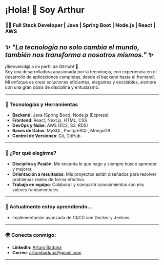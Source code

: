 # ¡Hola! 👋 Soy Arthur

### 👩‍💻 Full Stack Developer | Java | Spring Boot | Node.js | React | AWS

✨ *"La tecnología no solo cambia el mundo, también nos transforma a nosotros mismos."* ✨
---

¡Bienvenid@ a mi perfil de GitHub! 🚀  
Soy una desarrolladora apasionada por la tecnología, con experiencia en el desarrollo de aplicaciones completas, desde el backend hasta el frontend. Mi enfoque es crear soluciones eficientes, elegantes y escalables, siempre con una gran dosis de disciplina y entusiasmo.

---

### 🚀 Tecnologías y Herramientas
- **Backend**: Java  (Spring Boot), Node.js (Express)
- **Frontend**: React, Next.js, HTML, CSS
- **DevOps y Nube**: AWS (EC2, S3, RDS)
- **Bases de Datos**: MySQL, PostgreSQL, MongoDB
- **Control de Versiones**: Git, GitHub

---

### 🌟 ¿Por qué elegirme?
- **Disciplina y Pasión**: Me encanta lo que hago y siempre busco aprender y mejorar.
- **Orientación a resultados**: Mis proyectos están diseñados para resolver problemas reales de forma efectiva.
- **Trabajo en equipo**: Colaborar y compartir conocimientos son mis valores fundamentales.

---

### 🌱 Actualmente estoy aprendiendo...
- Implementación avanzada de CI/CD con Docker y Jenkins.


---

### 🌍 Conecta conmigo:
- **LinkedIn**: [Arturo Baduna](https://www.linkedin.com/in/arturobaduna/)
- **Correo**: [arturobaduna@gmail.com](mailto:arturobaduna@gmail.com)

---

